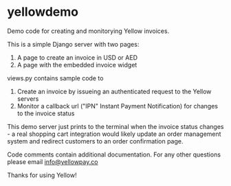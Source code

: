 yellowdemo
==========

Demo code for creating and monitorying Yellow invoices.

This is a simple Django server with two pages:
1. A page to create an invoice in USD or AED
2. A page with the embedded invoice widget

views.py contains sample code to
1. Create an invoice by issueing an authenticated request to the Yellow servers
2. Monitor a callback url ("IPN" Instant Payment Notification) for changes to the invoice status

This demo server just prints to the terminal when the invoice status changes - a real shopping cart integration would likely update an order management system and redirect customers to an order confirmation page.

Code comments contain additional documentation. For any other questions please email info@yellowpay.co

Thanks for using Yellow!
